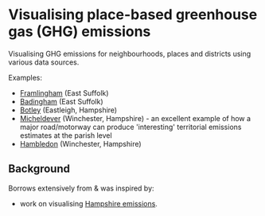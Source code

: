 # Visualising place-based greenhouse gas (GHG) emissions

Visualising GHG emissions for neighbourhoods, places and districts using various data sources.

Examples:

 * [Framlingham](parish_Framlingham.pdf) (East Suffolk)
 * [Badingham](parish_Badingham.pdf) (East Suffolk)
 * [Botley](parish_Botley.pdf) (Eastleigh, Hampshire)
 * [Micheldever](parish_Micheldever.pdf) (Winchester, Hampshire) - an excellent example of how a major road/motorway can produce 'interesting' territorial emissions estimates at the parish level
 * [Hambledon](parish_Hambledon.pdf) (Winchester, Hampshire)
 
## Background

Borrows extensively from & was inspired by:

 * work on visualising [Hampshire emissions](https://github.com/HCC-CCECF-DataGroup/hampshire-ghg-emissions).

